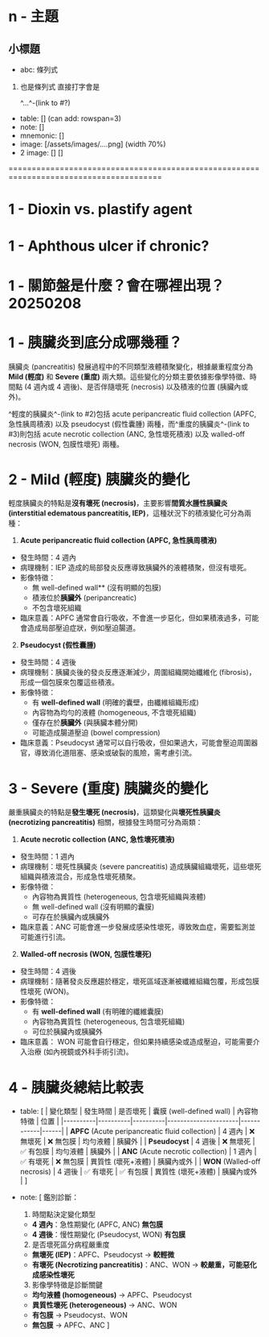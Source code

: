 # n - 主題
## 小標題
- abc: 條列式
1. 也是條列式
直接打字會是 <p>
^...^-(link to #?)
+ table: [] (can add: rowspan=3)
+ note: []
+ mnemonic: []
+ image: [/assets/images/....png] (width 70%)
+ 2 image: [] []


=======================================================================================

# 1 - Dioxin vs. plastify agent

# 1 - Aphthous ulcer if chronic?

# 1 - 關節盤是什麼？會在哪裡出現？20250208

# 1 - 胰臟炎到底分成哪幾種？

胰臟炎 (pancreatitis) 發展過程中的不同類型液體積聚變化，根據嚴重程度分為**Mild (輕度)** 和 **Severe (重度)** 兩大類。這些變化的分類主要依據影像學特徵、時間點 (4 週內或 4 週後)、是否伴隨壞死 (necrosis) 以及積液的位置 (胰臟內或外)。

^輕度的胰臟炎^-(link to #2)包括 acute peripancreatic fluid collection (APFC, 急性胰周積液) 以及 pseudocyst (假性囊腫) 兩種，而^重度的胰臟炎^-(link to #3)則包括 acute necrotic collection (ANC, 急性壞死積液) 以及 walled-off necrosis (WON, 包膜性壞死) 兩種。

# 2 - Mild (輕度) 胰臟炎的變化
輕度胰臟炎的特點是**沒有壞死 (necrosis)**，主要影響**間質水腫性胰臟炎 (interstitial edematous pancreatitis, IEP)**，這種狀況下的積液變化可分為兩種：

1. **Acute peripancreatic fluid collection (APFC, 急性胰周積液)**
- 發生時間：4 週內  
- 病理機制：IEP 造成的局部發炎反應導致胰臟外的液體積聚，但沒有壞死。  
- 影像特徵：
  - 無 well-defined wall** (沒有明顯的包膜)  
  - 積液位於**胰臟外** (peripancreatic)  
  - 不包含壞死組織
- 臨床意義：APFC 通常會自行吸收，不會進一步惡化，但如果積液過多，可能會造成局部壓迫症狀，例如壓迫腸道。

2. **Pseudocyst (假性囊腫)**
- 發生時間：4 週後  
- 病理機制：胰臟炎後的發炎反應逐漸減少，周圍組織開始纖維化 (fibrosis)，形成一個包膜來包覆這些積液。  
- 影像特徵：
  - 有 **well-defined wall** (明確的囊壁，由纖維組織形成)  
  - 內容物為均勻的液體 (homogeneous, 不含壞死組織)  
  - 僅存在於**胰臟外** (與胰臟本體分開)  
  - 可能造成腸道壓迫 (bowel compression)  
- 臨床意義：Pseudocyst 通常可以自行吸收，但如果過大，可能會壓迫周圍器官，導致消化道阻塞、感染或破裂的風險，需考慮引流。

# 3 - Severe (重度) 胰臟炎的變化
嚴重胰臟炎的特點是**發生壞死 (necrosis)**，這類變化與**壞死性胰臟炎 (necrotizing pancreatitis)** 相關，根據發生時間可分為兩類：

1. **Acute necrotic collection (ANC, 急性壞死積液)**
- 發生時間：1 週內  
- 病理機制：壞死性胰臟炎 (severe pancreatitis) 造成胰臟組織壞死，這些壞死組織與積液混合，形成急性壞死積聚。  
- 影像特徵：
  - 內容物為異質性 (heterogeneous, 包含壞死組織與液體)  
  - 無 well-defined wall (沒有明顯的囊膜)  
  - 可存在於胰臟內或胰臟外
- 臨床意義：ANC 可能會進一步發展成感染性壞死，導致敗血症，需要監測並可能進行引流。

2. **Walled-off necrosis (WON, 包膜性壞死)**
- 發生時間：4 週後  
- 病理機制：隨著發炎反應趨於穩定，壞死區域逐漸被纖維組織包覆，形成包膜性壞死 (WON)。  
- 影像特徵：
  - 有 **well-defined wall** (有明確的纖維囊膜)  
  - 內容物為異質性 (heterogeneous, 包含壞死組織)  
  - 可位於胰臟內或胰臟外
- 臨床意義： WON 可能會自行穩定，但如果持續感染或造成壓迫，可能需要介入治療 (如內視鏡或外科手術引流)。

# 4 - 胰臟炎總結比較表

+ table: [
| 變化類型 | 發生時間 | 是否壞死 | 囊膜 (well-defined wall) | 內容物特徵 | 位置 |
|----------|----------|----------|----------------------|------------|------|
| **APFC** (Acute peripancreatic fluid collection) | 4 週內 | ❌ 無壞死 | ❌ 無包膜 | 均勻液體 | 胰臟外 |
| **Pseudocyst** | 4 週後 | ❌ 無壞死 | ✅ 有包膜 | 均勻液體 | 胰臟外 |
| **ANC** (Acute necrotic collection) | 1 週內 | ✅ 有壞死 | ❌ 無包膜 | 異質性 (壞死+液體) | 胰臟內或外 |
| **WON** (Walled-off necrosis) | 4 週後 | ✅ 有壞死 | ✅ 有包膜 | 異質性 (壞死+液體) | 胰臟內或外 |
]

+ note: [
	鑑別診斷：
	1. 時間點決定變化類型 
   - **4 週內**：急性期變化 (APFC, ANC) **無包膜**
   - **4 週後**：慢性期變化 (Pseudocyst, WON) **有包膜**

	2. 是否壞死區分病程嚴重度 
   - **無壞死 (IEP)**：APFC、Pseudocyst → **較輕微**
   - **有壞死 (Necrotizing pancreatitis)**：ANC、WON → **較嚴重，可能惡化成感染性壞死**

	3. 影像學特徵是診斷關鍵
   - **均勻液體 (homogeneous)** → APFC、Pseudocyst
   - **異質性壞死 (heterogeneous)** → ANC、WON
   - **有包膜** → Pseudocyst、WON
   - **無包膜** → APFC、ANC
]
